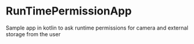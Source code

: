# RunTimePermissionApp

Sample app in kotlin to ask runtime permissions for camera and external storage from the user
